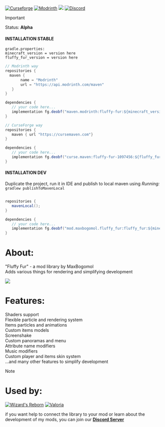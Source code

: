 [![Curseforge](https://img.shields.io/curseforge/dt/1097456?style=for-the-badge&color=6aa84f&logo=curseforge&label=FLUFFY%20FUR)](https://www.curseforge.com/minecraft/mc-mods/fluffy-fur)
[![Modrinth](https://img.shields.io/modrinth/dt/fluffy-fur?style=for-the-badge&color=6aa84f&logo=modrinth&label=FLUFFY%20FUR)](https://modrinth.com/mod/fluffy-fur)
[![](https://img.shields.io/badge/%20-LICENSE%20GPL--2.0-blue?style=for-the-badge&color=blue&logo=github&logoColor=000000&labelColor=FFFFFF)](https://github.com/MaxBogomol/FluffyFur/blob/master/LICENSE)
[![Discord](https://img.shields.io/discord/1155188824360624148?style=for-the-badge&color=6aa84f&logo=discord&label=DISCORD)](https://discord.gg/cKf55qNugw)

> [!IMPORTANT]
> Status: **Alpha**
>
> #### INSTALLATION STABLE
>
> ```properties
> gradle.properties:
> minecraft_version = version here
> fluffy_fur_version = version here
> ```
> ```java
> // Modrinth way
> repositories {
>   maven {
>        name = "Modrinth"
>        url = "https://api.modrinth.com/maven"
>    }
> }
>
> dependencies {
>    // your code here...
>    implementation fg.deobf("maven.modrinth:fluffy-fur:${minecraft_version}-${fluffy_fur_version}")
> }
> 
> // CurseForge way
> repositories {
>    maven { url "https://cursemaven.com"}
> }
>
> dependencies {
>    // your code here...
>    implementation fg.deobf("curse.maven:fluffy-fur-1097456:${fluffy_fur_version}") // <-- version from CurseForge here
> }
> ```
> #### INSTALLATION DEV
> Duplicate the project, run it in IDE and publish to local maven using
> _Running:_ `gradlew publishToMavenLocal`
> ```java
>
> repositories {
>    mavenLocal();
> }
>
> dependencies {
>    // your code here...
>    implementation fg.deobf("mod.maxbogomol.fluffy_fur:fluffy_fur:${minecraft_version}-${fluffy_fur_version}")
> }

# About:

"Fluffy Fur" - a mod library by MaxBogomol  
Adds various things for rendering and simplifying development

![](https://cdn.modrinth.com/data/srqzRpcV/images/535438bcbee00c80044ac6536511177e300c375d.png)

# Features:
Shaders support  
Flexible particle and rendering system  
Items particles and animations  
Custom items models  
Screenshake  
Custom panoramas and menu  
Attribute name modifiers  
Music modifiers  
Custom player and items skin system  
...and many other features to simplify development

> [!NOTE]
> # Used by:
> [![Wizard's Reborn](https://img.shields.io/badge/%20-WIZARD'S%20REBORN-5800ff?style=for-the-badge&color=cc762f&logo=github&logoColor=000000&labelColor=FFFFFF)](https://github.com/MaxBogomol/WizardsReborn)
> [![Valoria](https://img.shields.io/badge/%20-VALORIA-5800ff?style=for-the-badge&color=d77787&logo=github&logoColor=000000&labelColor=FFFFFF)](https://github.com/IriDark/Valoria)

if you want help to connect the library to your mod or learn about the development of my mods, you can join our **[Discord Server](https://discord.gg/cKf55qNugw)**
